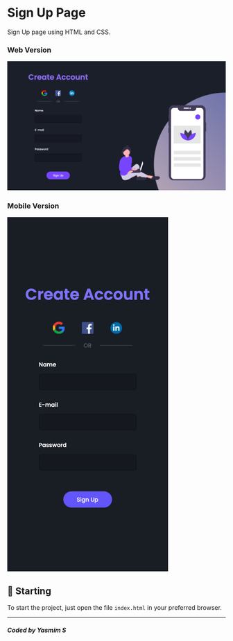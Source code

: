 
# Sign Up Page

Sign Up page using HTML and CSS.<br />

### Web Version
<img src="images/final.png" alt="Web Version"/>

### Mobile Version
<img src="images/final-mobile.png" alt="Mobile Version"/>

## 🚀 Starting

To start the project, just open the file `index.html` in your preferred browser.

---
##### Coded by Yasmim S
